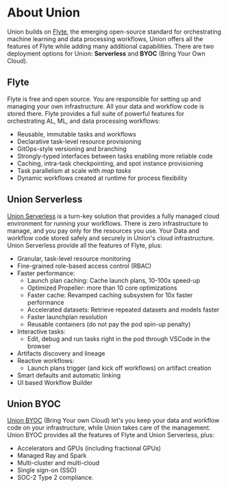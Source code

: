 # About Union

Union builds on [Flyte](http://flyte.org), the emerging open-source standard for orchestrating machine learning and data processing workflows,
Union offers all the features of Flyte while adding many additional capabilities.
There are two deployment options for Union: **Serverless** and **BYOC** (Bring Your Own Cloud).

## Flyte

Flyte is free and open source. You are responsible for setting up and managing your own infrastructure. All your data and workflow code is stored there.
Flyte provides a full suite of powerful features for orchestrating AL, ML, and data processing workflows:

* Reusable, immutable tasks and workflows
* Declarative task-level resource provisioning
* GitOps-style versioning and branching
* Strongly-typed interfaces between tasks enabling more reliable code
* Caching, intra-task checkpointing, and spot instance provisioning
* Task parallelism at scale with *map tasks*
* Dynamic workflows created at runtime for process flexibility

## Union Serverless

[Union Serverless](https://docs.union.ai/serverless) is a turn-key solution that provides a fully managed cloud environment for running your workflows.
There is zero infrastructure to manage, and you pay only for the resources you use.
Your Data and workflow code stored safely and securely in Union's cloud infrastructure.
Union Serverless provide all the features of Flyte, plus:

* Granular, task-level resource monitoring
* Fine-grained role-based access control (RBAC)
* Faster performance:
    * Launch plan caching: Cache launch plans, 10-100x speed-up
    * Optimized Propeller: more than 10 core optimizations
    * Faster cache: Revamped caching subsystem for 10x faster performance
    * Accelerated datasets: Retrieve repeated datasets and models faster
    * Faster launchplan resolution
    * Reusable containers (do not pay the pod spin-up penalty)
* Interactive tasks:
    * Edit, debug and run tasks right in the pod through VSCode in the browser
* Artifacts discovery and lineage
* Reactive workflows:
    * Launch plans trigger (and kick off workflows) on artifact creation
* Smart defaults and automatic linking
* UI based Workflow Builder

## Union BYOC

[Union BYOC](https://docs.union.ai/byoc) (Bring Your own Cloud) let's you keep your data and workflow code on your infrastructure, while Union takes care of the management.
Union BYOC provides all the features of Flyte and Union Serverless, plus:

* Accelerators and GPUs (including fractional GPUs)
* Managed Ray and Spark
* Multi-cluster and multi-cloud
* Single sign-on (SSO)
* SOC-2 Type 2 compliance.
